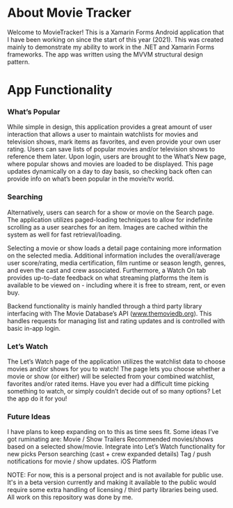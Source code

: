 # About Movie Tracker

Welcome to MovieTracker! This is a Xamarin Forms Android application that I have been working on since the start of this year (2021). This was created mainly to demonstrate my ability to work in the .NET and Xamarin Forms frameworks. The app was written using the MVVM structural design pattern.

# App Functionality

### What’s Popular

While simple in design, this application provides a great amount of user interaction that allows a user to maintain watchlists for movies and television shows, mark items as favorites, and even provide your own user rating. Users can save lists of popular movies and/or television shows to reference them later. Upon login, users are brought to the What’s New page, where popular shows and movies are loaded to be displayed. This page updates dynamically on a day to day basis, so checking back often can provide info on what’s been popular in the movie/tv world.

### Searching

Alternatively, users can search for a show or movie on the Search page. The application utilizes paged-loading techniques to allow for indefinite scrolling as a user searches for an item. Images are cached within the system as well for fast retrieval/loading. 

Selecting a movie or show loads a detail page containing more information on the selected media. Additional information includes the overall/average user score/rating, media certification, film runtime or season length, genres, and even the cast and crew associated. Furthermore, a Watch On tab provides up-to-date feedback on what streaming platforms the item is available to be viewed on - including where it is free to stream, rent, or even buy.

Backend functionality is mainly handled through a third party library interfacing with The Movie Database’s API (www.themoviedb.org). This handles requests for managing list and rating updates and is controlled with basic in-app login.

### Let’s Watch

The Let’s Watch page of the application utilizes the watchlist data to choose movies and/or shows for you to watch! The page lets you choose whether a movie or show (or either) will be selected from your combined watchlist, favorites and/or rated items. Have you ever had a difficult time picking something to watch, or simply couldn’t decide out of so many options? Let the app do it for you!

### Future Ideas


I have plans to keep expanding on to this as time sees fit. Some ideas I’ve got ruminating are:
Movie / Show Trailers
Recommended movies/shows based on a selected show/movie.
Integrate into Let’s Watch functionality for new picks
Person searching (cast + crew expanded details)
Tag / push notifications for movie / show updates.
iOS Platform

NOTE: For now, this is a personal project and is not available for public use. It's in a beta version currently and making it available to the public would require some extra handling of licensing / third party libraries being used. All work on this repository was done by me.
